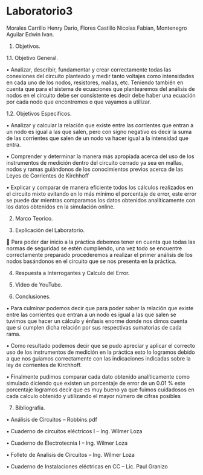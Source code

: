 # Laboratorio3

Morales Carrillo Henry Dario, Flores Castillo Nicolas Fabian, Montenegro Aguilar Edwin Ivan.

1. Objetivos.

1.1. Objetivo General.

•	Analizar, describir, fundamentar y crear correctamente todas las conexiones del circuito planteado y medir tanto voltajes como intensidades en cada uno de los nodos, resistores, mallas, etc. Teniendo también en cuenta que para el sistema de ecuaciones que plantearemos del análisis de nodos en el circuito debe ser consistente es decir debe haber una ecuación por cada nodo que encontremos o que vayamos a utilizar. 

1.2. Objetivos Especificos.

•	Analizar y calcular la relación que existe entre las corrientes que entran a un nodo es igual a las que salen, pero con signo negativo es decir la suma de las corrientes que salen de un nodo va hacer igual a la intensidad que entra.

•	Comprender y determinar la manera más apropiada acerca del uso de los instrumentos de medición dentro del circuito cerrado ya sea en mallas, nodos y ramas guiándonos de los conocimientos previos acerca de las Leyes de Corrientes de Kirchhoff

•	Explicar y comparar de manera eficiente todos los cálculos realizados en el circuito mixto evitando en lo más mínimo el porcentaje de error, este error se puede dar mientras comparamos los datos obtenidos analíticamente con los datos obtenidos en la simulación online. 

2. Marco Teorico.

3. Explicación del Laboratorio.

	Para poder dar inicio a la práctica debemos tener en cuenta que todas las normas de seguridad se estén cumpliendo, una vez todo se encuentre correctamente preparado procederemos a realizar el primer análisis de los nodos basándonos en el circuito que se nos presenta en la práctica.

4. Respuesta a Interrogantes y Calculo del Error.

5. Video de YouTube.

6. Conclusiones.

•	Para culminar podemos decir que para poder saber la relación que existe entre las corrientes que entran a un nodo es igual a las que salen se tuvimos que hacer un cálculo y énfasis enorme donde nos dimos cuenta que si cumplen dicha relación por sus respectivas sumatorias de cada rama.

•	Como resultado podemos decir que se pudo apreciar y aplicar el correcto uso de los instrumentos de medición en la práctica esto lo logramos debido a que nos guiamos correctamente con las indicaciones indicadas sobre la ley de corrientes de Kirchhoff.

•	Finalmente pudimos comparar cada dato obtenido analíticamente como simulado diciendo que existen un porcentaje de error de un 0.01 % este porcentaje logramos decir que es muy bueno ya que fuimos cuidadosos en cada calculo obtenido y utilizando el mayor número de cifras posibles 

7. Bibliografia.

•	Análisis de Circuitos – Robbins.pdf

•	Cuaderno de circuitos eléctricos I – Ing. Wilmer Loza

•	Cuaderno de Electrotecnia I – Ing. Wilmer Loza

•	Folleto de Analisis de Circuitos – Ing. Wilmer Loza

•	Cuaderno de Instalaciones eléctricas en CC – Lic. Paul Granizo 





